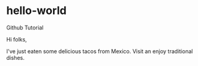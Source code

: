 # hello-world
Github Tutorial 

Hi folks,

I've just eaten some delicious tacos from Mexico.
Visit an enjoy traditional dishes.

